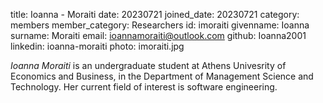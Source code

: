title: Ioanna - Moraiti 
date: 20230721 
joined_date: 20230721 
category: members 
member_category: Researchers 
id: imoraiti
givenname: Ioanna 
surname: Moraiti 
email: ioannamoraiti@outlook.com
github: Ioanna2001 
linkedin: ioanna-moraiti
photo: imoraiti.jpg

_Ioanna Moraiti_ is an undergraduate student at Athens Univesrity of Economics and Business, in the Department of Management Science and Technology. Her current field of interest is software engineering.